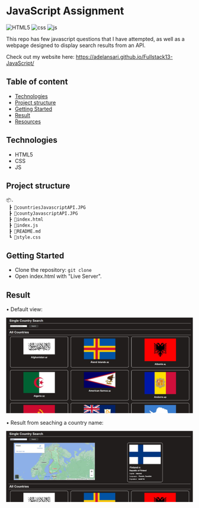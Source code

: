 # JavaScript Assignment

![HTML5](https://img.shields.io/badge/HTML-v.5-E34F26?logo=HTML5)
![css](https://img.shields.io/badge/css-1572B6?logo=CSS3)
![js](https://img.shields.io/badge/JS-gray?logo=JavaScript)

This repo has few javascript questions that I have attempted, as well as a webpage designed to display search results from an API.

Check out my website here: https://adelansari.github.io/Fullstack13-JavaScript/

## Table of content
  - [Technologies](#technologies)
  - [Project structure](#project-structure)
  - [Getting Started](#getting-started)
  - [Result](#result)
  - [Resources](#resources)

## Technologies

- HTML5
- CSS
- JS

## Project structure

```
📦.
 ┣ 📜countriesJavascriptAPI.JPG
 ┣ 📜countyJavascriptAPI.JPG
 ┣ 📜index.html
 ┣ 📜index.js
 ┣ 📜README.md
 ┗ 📜style.css
```

## Getting Started

- Clone the repository: `git clone`
- Open index.html with "Live Server".

## Result

• Default view:
<p align="center"><img src="countriesJavascriptAPI.JPG" alt="fetched-countries"/></p>

• Result from seaching a country name:
<p align="center"><img src="countyJavascriptAPI.JPG" alt="fetched-country"/></p>